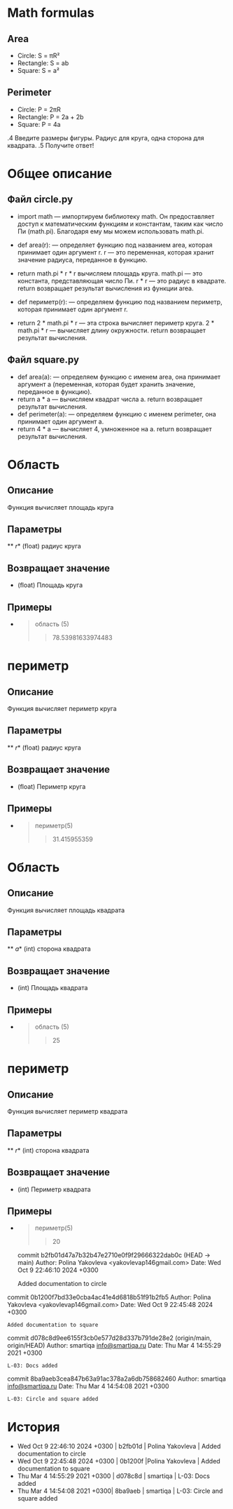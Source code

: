 # Math formulas
## Area
- Circle: S = πR²
- Rectangle: S = ab
- Square: S = a²

## Perimeter
- Circle: P = 2πR
- Rectangle: P = 2a + 2b
- Square: P = 4a

.4 Введите размеры фигуры. Радиус для круга, одна сторона для квадрата.
.5 Получите ответ!

# Общее описание
## Файл circle.py 
- import math — импортируем библиотеку math. Он предоставляет доступ к математическим функциям и константам, таким как число Пи (math.pi). Благодаря ему мы можем использовать math.pi.

- def area(r): — определяет функцию под названием area, которая принимает один аргумент r. r — это переменная, которая хранит значение радиуса, переданное в функцию.

- return math.pi * r * r вычисляем площадь круга. math.pi — это константа, представляющая число Пи. r * r — это радиус в квадрате. return возвращает результат вычисления из функции area.

- def периметр(r): — определяем функцию под названием периметр, которая принимает один аргумент r.

- return 2 * math.pi * r — эта строка вычисляет периметр круга. 2 * math.pi * r — вычисляет длину окружности. return возвращает результат вычисления.

## Файл square.py 
- def area(a): — определяем функцию с именем area, она принимает аргумент a (переменная, которая будет хранить значение, переданное в функцию).
- return a * a — вычисляем квадрат числа a. return возвращает результат вычисления.
- def perimeter(a): — определяем функцию с именем perimeter, она принимает один аргумент a.
- return 4 * a — вычисляет 4, умноженное на a. return возвращает результат вычисления.

# Область
## Описание
Функция вычисляет площадь круга
## Параметры
** *r** (float) радиус круга
## Возвращает значение 
* (float) Площадь круга
## Примеры
* >область (5)
  > >78.53981633974483
# периметр
## Описание
Функция вычисляет периметр круга
## Параметры
** *r** (float) радиус круга
## Возвращает значение 
* (float) Периметр круга
## Примеры
* >периметр(5)
  > >31.415955359
# Область
## Описание
Функция вычисляет площадь квадрата
## Параметры
** *a** (int) сторона квадрата
## Возвращает значение 
* (int) Площадь квадрата
## Примеры
* >область (5)
  > >25
# периметр
## Описание
Функция вычисляет периметр квадрата
## Параметры
** *r** (int) сторона квадрата
## Возвращает значение 
* (int) Периметр квадрата
## Примеры
* >периметр(5)
  > >20
   
   commit b2fb01d47a7b32b47e2710e0f9f29666322dab0c (HEAD -> main)
Author: Polina Yakovleva <yakovlevap146gmail.com>
Date:   Wed Oct 9 22:46:10 2024 +0300

    Added documentation to circle

commit 0b1200f7bd33e0cba4ac41e4d6818b51f91b2fb5
Author: Polina Yakovleva <yakovlevap146gmail.com>
Date:   Wed Oct 9 22:45:48 2024 +0300

    Added documentation to square

commit d078c8d9ee6155f3cb0e577d28d337b791de28e2 (origin/main, origin/HEAD)
Author: smartiqa <info@smartiqa.ru>
Date:   Thu Mar 4 14:55:29 2021 +0300

    L-03: Docs added

commit 8ba9aeb3cea847b63a91ac378a2a6db758682460
Author: smartiqa <info@smartiqa.ru>
Date:   Thu Mar 4 14:54:08 2021 +0300

    L-03: Circle and square added

# История
- Wed Oct 9 22:46:10 2024 +0300 | b2fb01d | Polina Yakovleva | Added documentation to circle
- Wed Oct 9 22:45:48 2024 +0300 | 0b1200f |Polina Yakovleva  | Added documentation to square
- Thu Mar 4 14:55:29 2021 +0300 | d078c8d | smartiqa | L-03: Docs added
- Thu Mar 4 14:54:08 2021 +0300| 8ba9aeb | smartiqa | L-03: Circle and square added

